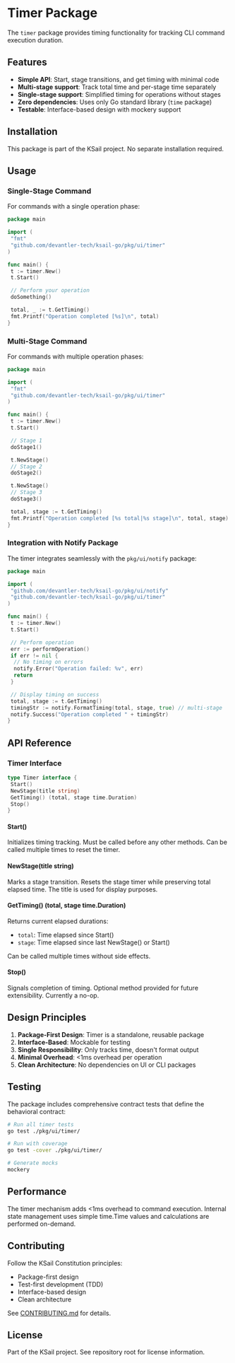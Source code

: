 # Timer Package

The `timer` package provides timing functionality for tracking CLI command execution duration.

## Features

- **Simple API**: Start, stage transitions, and get timing with minimal code
- **Multi-stage support**: Track total time and per-stage time separately
- **Single-stage support**: Simplified timing for operations without stages
- **Zero dependencies**: Uses only Go standard library (`time` package)
- **Testable**: Interface-based design with mockery support

## Installation

This package is part of the KSail project. No separate installation required.

## Usage

### Single-Stage Command

For commands with a single operation phase:

```go
package main

import (
 "fmt"
 "github.com/devantler-tech/ksail-go/pkg/ui/timer"
)

func main() {
 t := timer.New()
 t.Start()

 // Perform your operation
 doSomething()

 total, _ := t.GetTiming()
 fmt.Printf("Operation completed [%s]\n", total)
}
```

### Multi-Stage Command

For commands with multiple operation phases:

```go
package main

import (
 "fmt"
 "github.com/devantler-tech/ksail-go/pkg/ui/timer"
)

func main() {
 t := timer.New()
 t.Start()

 // Stage 1
 doStage1()

 t.NewStage()
 // Stage 2
 doStage2()

 t.NewStage()
 // Stage 3
 doStage3()

 total, stage := t.GetTiming()
 fmt.Printf("Operation completed [%s total|%s stage]\n", total, stage)
}
```

### Integration with Notify Package

The timer integrates seamlessly with the `pkg/ui/notify` package:

```go
package main

import (
 "github.com/devantler-tech/ksail-go/pkg/ui/notify"
 "github.com/devantler-tech/ksail-go/pkg/ui/timer"
)

func main() {
 t := timer.New()
 t.Start()

 // Perform operation
 err := performOperation()
 if err != nil {
  // No timing on errors
  notify.Error("Operation failed: %v", err)
  return
 }

 // Display timing on success
 total, stage := t.GetTiming()
 timingStr := notify.FormatTiming(total, stage, true) // multi-stage
 notify.Success("Operation completed " + timingStr)
}
```

## API Reference

### Timer Interface

```go
type Timer interface {
 Start()
 NewStage(title string)
 GetTiming() (total, stage time.Duration)
 Stop()
}
```

#### Start()

Initializes timing tracking. Must be called before any other methods. Can be called multiple times to reset the timer.

#### NewStage(title string)

Marks a stage transition. Resets the stage timer while preserving total elapsed time. The title is used for display purposes.

#### GetTiming() (total, stage time.Duration)

Returns current elapsed durations:

- `total`: Time elapsed since Start()
- `stage`: Time elapsed since last NewStage() or Start()

Can be called multiple times without side effects.

#### Stop()

Signals completion of timing. Optional method provided for future extensibility. Currently a no-op.

## Design Principles

1. **Package-First Design**: Timer is a standalone, reusable package
2. **Interface-Based**: Mockable for testing
3. **Single Responsibility**: Only tracks time, doesn't format output
4. **Minimal Overhead**: <1ms overhead per operation
5. **Clean Architecture**: No dependencies on UI or CLI packages

## Testing

The package includes comprehensive contract tests that define the behavioral contract:

```bash
# Run all timer tests
go test ./pkg/ui/timer/

# Run with coverage
go test -cover ./pkg/ui/timer/

# Generate mocks
mockery
```

## Performance

The timer mechanism adds <1ms overhead to command execution. Internal state management uses simple time.Time values and calculations are performed on-demand.

## Contributing

Follow the KSail Constitution principles:

- Package-first design
- Test-first development (TDD)
- Interface-based design
- Clean architecture

See [CONTRIBUTING.md](../../../CONTRIBUTING.md) for details.

## License

Part of the KSail project. See repository root for license information.

